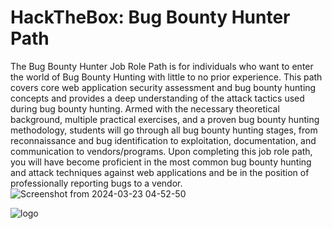 # HackTheBox: Bug Bounty Hunter Path

The Bug Bounty Hunter Job Role Path is for individuals who want to enter the world of Bug Bounty Hunting with little to no prior experience. This path covers core web application security assessment and bug bounty hunting concepts and provides a deep understanding of the attack tactics used during bug bounty hunting. Armed with the necessary theoretical background, multiple practical exercises, and a proven bug bounty hunting methodology, students will go through all bug bounty hunting stages, from reconnaissance and bug identification to exploitation, documentation, and communication to vendors/programs. Upon completing this job role path, you will have become proficient in the most common bug bounty hunting and attack techniques against web applications and be in the position of professionally reporting bugs to a vendor.
![Screenshot from 2024-03-23 04-52-50](https://github.com/Forgebreaker/HTB_Bug_Bounty_Hunter/assets/112708857/0eaa0728-f769-4ab9-be57-9703d34d1260)

![logo](https://github.com/hungthinhtran/HTB_Bug_Bounty_Hunter_Writeup/assets/112708857/92792888-56a9-441e-b083-e9f2ade5f6f2)

